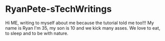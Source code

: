 # RyanPete-sTechWritings

Hi ME, writing to myself about me because the tutorial told me too!!! My name is Ryan I'm 35, my son is 10 and we kick many asses. We love to eat, to sleep and to be with nature.

